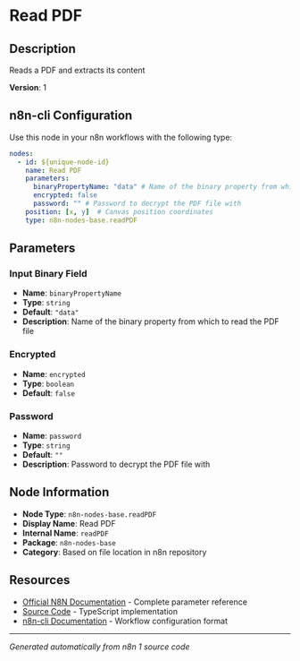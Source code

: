 # Read PDF

## Description

Reads a PDF and extracts its content

**Version**: 1

## n8n-cli Configuration

Use this node in your n8n workflows with the following type:

```yaml
nodes:
  - id: ${unique-node-id}
    name: Read PDF
    parameters:
      binaryPropertyName: "data" # Name of the binary property from which to read the PDF file
      encrypted: false
      password: "" # Password to decrypt the PDF file with
    position: [x, y]  # Canvas position coordinates
    type: n8n-nodes-base.readPDF
```

## Parameters

### Input Binary Field

- **Name**: `binaryPropertyName`
- **Type**: `string`
- **Default**: `"data"`
- **Description**: Name of the binary property from which to read the PDF file

### Encrypted

- **Name**: `encrypted`
- **Type**: `boolean`
- **Default**: `false`

### Password

- **Name**: `password`
- **Type**: `string`
- **Default**: `""`
- **Description**: Password to decrypt the PDF file with


## Node Information

- **Node Type**: `n8n-nodes-base.readPDF`
- **Display Name**: Read PDF
- **Internal Name**: `readPDF`
- **Package**: `n8n-nodes-base`
- **Category**: Based on file location in n8n repository

## Resources

- [Official N8N Documentation](https://docs.n8n.io/integrations/builtin/app-nodes/n8n-nodes-base.readpdf/) - Complete parameter reference
- [Source Code](https://github.com/n8n-io/n8n/blob/master/packages/nodes-base/nodes/ReadPdf/ReadPDF.node.ts) - TypeScript implementation
- [n8n-cli Documentation](https://github.com/edenreich/n8n-cli) - Workflow configuration format

---
*Generated automatically from n8n 1 source code*
